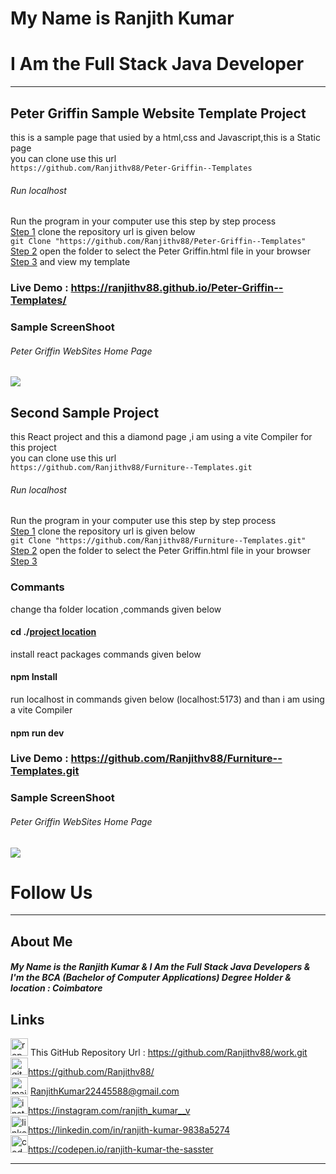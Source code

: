# My Name is Ranjith Kumar
# I Am the Full Stack Java Developer 
---
## Peter Griffin Sample Website Template Project 
this is a sample page that usied by a html,css and Javascript,this is a Static page<br>
you can clone use this url<br>
`https://github.com/Ranjithv88/Peter-Griffin--Templates` <br> 
###### Run localhost
Run the program in your computer use this step by step process<br>
<u>Step 1</u>
clone the repository url is given below<br>
`git Clone "https://github.com/Ranjithv88/Peter-Griffin--Templates"` <br> 
<u>Step 2</u>
open the folder to select the Peter Griffin.html file in your browser<br>
<u>Step 3</u>
and view my template <br>
### Live Demo : <https://ranjithv88.github.io/Peter-Griffin--Templates/>
### Sample ScreenShoot 
###### Peter Griffin WebSites Home Page <br>
![](https://raw.githubusercontent.com/Ranjithv88/work/refs/heads/master/Peter%20Griffin/ScreenShot/Peter%20Griffin%20Sample%20page%20.png)
---
## Second Sample Project
this React project and this a diamond page ,i am using a vite Compiler for this project <br>
you can clone use this url<br>
`https://github.com/Ranjithv88/Furniture--Templates.git` <br> 
###### Run localhost
Run the program in your computer use this step by step process<br>
<u>Step 1</u>
clone the repository url is given below<br>
`git Clone "https://github.com/Ranjithv88/Furniture--Templates.git"` <br> 
<u>Step 2</u>
open the folder to select the Peter Griffin.html file in your browser<br>
<u>Step 3</u><br>
### Commants
change tha folder location ,commands given below<br>
#### cd ./<u>project location</u>
install react packages commands given below<br>
#### npm Install 
run localhost in commands given below (localhost:5173) and than i am using a vite Compiler <br>
#### npm run dev
### Live Demo : <https://github.com/Ranjithv88/Furniture--Templates.git>
### Sample ScreenShoot 
###### Peter Griffin WebSites Home Page <br>
![](https://raw.githubusercontent.com/Ranjithv88/work/refs/heads/master/Peter%20Griffin/ScreenShot/Peter%20Griffin%20Sample%20page%20.png)
---
# Follow Us
---
## About Me 
##### My Name is the Ranjith Kumar & I Am the Full Stack Java Developers & I'm the BCA (Bachelor of Computer Applications) Degree Holder & location : Coimbatore 

## Links 
<img width="28" height="28" src="https://img.icons8.com/ios/50/repository.png" alt="repository"/> This GitHub Repository Url : <https://github.com/Ranjithv88/work.git> <br>
<img width="28" height="28" src="https://img.icons8.com/glyph-neue/64/github.png" alt="github"/><https://github.com/Ranjithv88/> <br>
<img width="28" height="28" src="https://img.icons8.com/cotton/28/mail.png" alt="mail"/> <RanjithKumar22445588@gmail.com> <br>
<img width="28" height="28" src="https://img.icons8.com/fluency/50/instagram-new.png" alt="instagram-new"/><https://instagram.com/ranjith_kumar__v> <br>
<img width="28" height="28" src="https://img.icons8.com/color/50/linkedin.png" alt="linkedin"/><https://linkedin.com/in/ranjith-kumar-9838a5274> <br>
<img width="28" height="28" src="https://img.icons8.com/ios-filled/50/codepen.png" alt="codepen"/><https://codepen.io/ranjith-kumar-the-sasster> <br>

---

